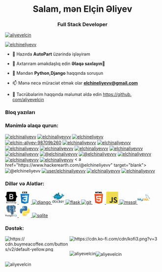 <h1 align="center">Salam, mən Elçin Əliyev</h1>
<h3 align="center">Full Stack Developer</h3>

<p align="left"> <a href="https:/ /github.com/ryo-ma/github-profile-trophy"><img src="https://github-profile-trophy.vercel.app/?username=aliyevelcin" alt="aliyevelcin" /></a > </p>

<p align="left"> <a href="https://twitter.com/elchineliyevv" target="blank"><img src="https://img.shields.io/twitter /follow/elchineliyevv?logo=twitter&style=for-the-badge" alt="elchineliyevv" /></a> </p>

- 🔭 Hazırda **AutoPart** üzərində işləyirəm

- 👯 ​​Axtarıram əməkdaşlıq edin **Əlaqə saxlayın🙂**

- 💬 Məndən **Python,Django** haqqında soruşun

- 📫 Mənə necə müraciət etmək olar **elchineliyevv@gmail.com**

- 📄 Təcrübələrim haqqında məlumat əldə edin [https://github. com/aliyevelcin](https://github.com/aliyevelcin)

### Bloq yazıları
<!-- BLOG-POST-LIST:START -->
<!-- BLOG-POST-LIST:END -->

<h3 align="left">Mənimlə əlaqə qurun:</h3>
<p align="left">
<a href="https://codepen.io/elchinaliyevv" target="blank"><img align="center" src="https://raw.githubusercontent.com/rahuldkjain/github-profile-readme-generator/master/src/images/icons/Social/codepen.svg" alt="elchinaliyevv" height="30" eni="" 40" /></a>
<a href="https://dev.to/elchinaliyevvv" target="blank"><img align="center" src="https://raw.githubusercontent.com/rahuldkjain /github-profile-readme-generator/master/src/images/icons/Social/devto.svg" alt="elchinaliyevvv" height="30" width="40" /></a>
<a href="https ://twitter.com/elchineliyevv" target="blank"><img align="center" src="https://raw.githubusercontent.com/rahuldkjain/github-profile-readme-generator/master/src/images /icons/Social/twitter.svg" alt="elchineliyevv" height="30" width="40" /></a>
<a href="https://linkedin.com/in/elchin-aliyev-98709b260 " target="blank"><img align="center" src="https://raw.githubusercontent.com/rahuldkjain/github-profile-readme-generator/master/src/images/icons/Social/linked-in -alt.svg" alt="elchin-aliyev-98709b260" height="30" width="40" /></a>
<a href="https://stackoverflow.com/users/elchinaliyevvv" target=" boş"><img align="center" src="https://raw.githubusercontent.com/rahuldkjain/github-profile-readme-generator/master/src/images/icons/Social/stack-overflow.svg" alt="elchinaliyevvv" height="30" width="40" /></a>
<a href="https://codesandbox.com/elchinaliyevvv" target="blank"><img align="center" " src="https://raw.githubusercontent.com/rahuldkjain/github-profile-readme-generator/master/src/images/icons/Social/codesandbox.svg" alt="elchinaliyevvv" boyu="30" eni= "40" /></a>
<a href="https://kaggle.com/elchinaliyevvv" target="blank"><img align="center" src="https://raw.githubusercontent.com/ rahuldkjain/github-profile-readme-generator/master/src/images/icons/Social/kaggle.svg" alt="elchinaliyevvv" height="30" width="40" /></a>
<a href="https://fb.com/elchinaliyevvv" target="blank"><img align="center" src="https://raw.githubusercontent.com/rahuldkjain/github-profile-readme-generator /master/src/images/icons/Social/facebook.svg" alt="elchinaliyevvv" height="30" width="40" /></a>
<a href="https://instagram.com/elchinaliyevvv " target="blank"><img align="center" src="https://raw.githubusercontent.com/rahuldkjain/github-profile-readme-generator/master/src/images/icons/Social/instagram.svg " alt="elchinaliyevvv" height="30" width="40" /></a>
<a href="https://dribbble.com/elchinaliyevvv" target="blank"><img align="center" src="https://raw.githubusercontent.com/rahuldkjain/github-profile-readme-generator/master/src/images/icons/Social/dribbble.svg" alt="elchinaliyevvv" height="30" width="" 40" /></a>
<a href="https://www.behance.net/elchinaliyevvv" target="blank"><img align="center" src="https://raw.githubusercontent.com /rahuldkjain/github-profile-readme-generator/master/src/images/icons/Social/behance.svg" alt="elchinaliyevvv" height="30" width="40" /></a>
<a href= "https://hashnode.com/@elchinaliyevvv" target="blank"><img align="center" src="https://raw.githubusercontent.com/rahuldkjain/github-profile-readme-generator/master/ src/images/icons/Social/hashnode.svg" alt="@elchinaliyevvv" height="30" width="40" /></a>
<a href="https://medium.com/@elchinaliyevvv" target="blank"><img align="center" src="https://raw.githubusercontent.com/rahuldkjain/github-profile-readme-generator/master/src/images/icons/Social/medium.svg" alt="@elchinaliyevvv" height="30" width="40" /></a>
<a href="https://www.codechef.com/users/elchinaliyevvv" target="blank"><img align ="center" src="https://cdn.jsdelivr.net/npm/simple-icons@3.1.0/icons/codechef.svg" alt="elchinaliyevvv" height="30" width="40" /> </a>
<a href="https://www.hackerrank.com/elchinaliyevvv" target="blank"><img align="center" src="https://raw.githubusercontent.com/rahuldkjain/github -profile-readme-generator/master/src/images/icons/Social/hackerrank.svg" alt="elchinaliyevvv" height="30" width="40" /></a>
<a href="https:/ /www.leetcode.com/elchinaliyevvv" target="blank"><img align="center" src="https://raw.githubusercontent.com/rahuldkjain/github-profile-readme-generator/master/src/images/icons/Social/leet-code.svg" alt="elchinaliyevvv" height="30" width="40" /></a>
< a href="https://www.hackerearth.com/@elchineliyevv" target="blank"><img align="center" src="https://raw.githubusercontent.com/rahuldkjain/github-profile-readme -generator/master/src/images/icons/Social/hackerearth.svg" alt="@elchineliyevv" height="30" width="40" /></a>
<a href="https://auth. geeksforgeeks.org/user/user/elchinaliyevvv" target="blank"><img align="center" src="https://raw.githubusercontent.com/rahuldkjain/github-profile-readme-generator/master/src/ images/icons/Social/geeks-for-geeks.svg" alt="user/elchinaliyevvv" height="30" width="40" /></a>
<a href="https://www.topcoder.com/members/elchinaliyevvv" target="blank"><img align="center" src="https://raw.githubusercontent.com/rahuldkjain/github-profile -readme-generator/master/src/images/icons/Social/topcoder.svg" alt="elchinaliyevvv" height="30" width="40" /></a>
<a href="https://discord" .gg/elchinaliyevvv" target="blank"><img align="center" src="https://raw.githubusercontent.com/rahuldkjain/github-profile-readme-generator/master/src/images/icons/Social /discord.svg" alt="elchinaliyevvv" height="30" width="40" /></a>
</p>

<h3 align="left">Dillər və Alətlər:</h3>
<p align="left"> <a href="https://getbootstrap.com" target="_blank" rel="noreferrer"> <img src="https://raw.githubusercontent.com/devicons/devicon/master/icons/bootstrap/bootstrap-plain-wordmark.svg" alt="bootstrap" width="40" height="40"/> </a> <a href="https://www.w3schools.com/css/" target="_blank" rel="noreferrer"> <img src="https://raw.githubusercontent.com/devicons/devicon/master/icons/css3/css3-original-wordmark.svg" alt="css3" width="40" height="40"/> </a> <a href="https://www.djangoproject.com/" target="_blank" rel="noreferrer"> <img src="https://cdn.worldvectorlogo.com/logos/django.svg" alt="django" width="40" height="40"/> </a> <a href="https://www.docker.com/" target="_blank" rel="noreferrer"> <img src="https://raw.githubusercontent.com/devicons/devicon/master/icons/docker/docker-original-wordmark.svg" alt="docker" width="40" height="40"/> </a> <a href="https://flask.palletsprojects.com/" target="_blank" rel="noreferrer"> <img src="https://www.vectorlogo.zone/logos/pocoo_flask/pocoo_flask-icon.svg" alt="flask" width="40" height="40"/> </a> <a href="https://git-scm.com/" target="_blank" rel="noreferrer"> <img src="https://www.vectorlogo.zone/logos/git-scm/git-scm-icon.svg" alt="git" width="40" height="40"/> </a> <a href="https://www.w3.org/html/" target="_blank" rel="noreferrer"> <img src="https://raw.githubusercontent.com/devicons/devicon/master/icons/html5/html5-original-wordmark.svg" alt="html5" width="40" height="40"/> </a> <a href="https://developer.mozilla.org/en-US/docs/Web/JavaScript" target="_blank" rel="noreferrer"> <img src="https://raw.githubusercontent.com/devicons/devicon/master/icons/javascript/javascript-original.svg" alt="javascript" width="40" height="40"/> </a> <a href="https://www.microsoft.com/en-us/sql-server" target="_blank" rel="noreferrer"> <img src="https://www.svgrepo.com/show/303229/microsoft-sql-server-logo.svg" alt="mssql" width="40" height="40"/> </a> <a href="https://www.mysql.com/" target="_blank" rel="noreferrer"> <img src="https://raw.githubusercontent.com/devicons/devicon/master/icons/mysql/mysql-original-wordmark.svg" alt="mysql" width="40" height="40"/> </a> <a href="https://www.postgresql.org" target="_blank" rel="noreferrer"> <img src="https://raw.githubusercontent.com/devicons/devicon/master/icons/postgresql/postgresql-original-wordmark.svg" alt="postgresql" width="40" height="40"/> </a> <a href="https://www.python.org" target="_blank" rel="noreferrer"> <img src="https://raw.githubusercontent.com/devicons/devicon/master/icons/python/python-original.svg" alt="python" width="40" height="40"/> </a> <a href="https://www.sqlite.org/" target="_blank" rel="noreferrer"> <img src="https://www.vectorlogo.zone/logos/sqlite/sqlite-icon.svg" alt="sqlite" width="40" height="40"/> </a> </p>

<h3 align="left">Dəstək:</h3>
<p> <a href="https://www.buymeacoffee.com/https://cdn.buymeacoffee.com/buttons/v2/default-yellow. png"> <img align="left" src="https://cdn.buymeacoffee.com/buttons/v2/default-yellow.png" height="50" width="210" alt="https:// cdn.buymeacoffee.com/buttons/v2/default-yellow.png" /></a> <a href="https://ko-fi.com/https://cdn.ko-fi.com/cdn /kofi3.png?v=3"> <img align="left" src="https://cdn.ko-fi.com/cdn/kofi3.png?v=3" hündürlük="50" eni=" 210" alt="https://cdn.ko-fi.com/cdn/kofi3.png?v=3" /></a> </p><br><br>

<p><img align="left" src="https://github-readme-stats.vercel.app/api/top-langs?username=aliyevelcin&show_icons=true&locale=en&layout=compact" alt="aliyevelcin" /> </p>

<p> <img align="center" src="https://github-readme-stats.vercel.app/api?username=aliyevelcin&show_icons=true&locale=en" alt="aliyevelcin" /> </p>

<p><img align="center" src="https://github-readme-streak-stats.herokuapp.com/?user=aliyevelcin&" alt="aliyevelcin" /></p>
